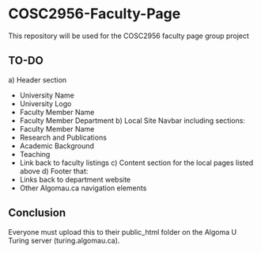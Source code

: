 # COSC2956-Faculty-Page
This repository will be used for the COSC2956 faculty page group project

## TO-DO
a) Header section
  * University Name
  * University Logo
  * Faculty Member Name
  * Faculty Member Department
b) Local Site Navbar including sections:
  * Faculty Member Name
  * Research and Publications
  * Academic Background
  * Teaching
  * Link back to faculty listings
c) Content section for the local pages listed above
d) Footer that:
  * Links back to department website
  * Other Algomau.ca navigation elements

## Conclusion

Everyone must upload this to their public_html folder on the Algoma U Turing server (turing.algomau.ca).
